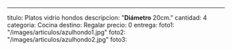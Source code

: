 ---
titulo: Platos vidrio hondos
descripcion: "**Diámetro** 20cm."
cantidad: 4
categoria: Cocina
destino: Regalar
precio: 0
entrega: 
foto1: "/images/articulos/azulhondo1.jpg"
foto2: "/images/articulos/azulhondo2.jpg"
foto3: 
